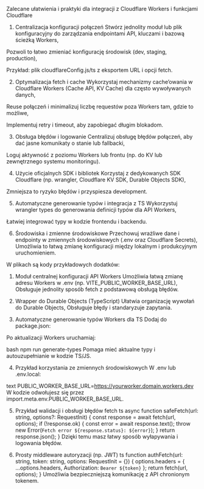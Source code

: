 Zalecane ułatwienia i praktyki dla integracji z Cloudflare Workers i funkcjami Cloudflare
1. Centralizacja konfiguracji połączeń
Stwórz jednolity moduł lub plik konfiguracyjny do zarządzania endpointami API, kluczami i bazową ścieżką Workers,

Pozwoli to łatwo zmieniać konfigurację środowisk (dev, staging, production),

Przykład: plik cloudflareConfig.js/ts z eksportem URL i opcji fetch.

2. Optymalizacja fetch i cache
Wykorzystaj mechanizmy cache’owania w Cloudflare Workers (Cache API, KV Cache) dla często wywoływanych danych,

Reuse połączeń i minimalizuj liczbę requestów poza Workers tam, gdzie to możliwe,

Implementuj retry i timeout, aby zapobiegać długim blokadom.

3. Obsługa błędów i logowanie
Centralizuj obsługę błędów połączeń, aby dać jasne komunikaty o stanie lub fallbacki,

Loguj aktywność z poziomu Workers lub frontu (np. do KV lub zewnętrznego systemu monitoringu).

4. Użycie oficjalnych SDK i bibliotek
Korzystaj z dedykowanych SDK Cloudflare (np. wrangler, Cloudflare KV SDK, Durable Objects SDK),

Zmniejsza to ryzyko błędów i przyspiesza development.

5. Automatyczne generowanie typów i integracja z TS
Wykorzystuj wrangler types do generowania definicji typów dla API Workers,

Łatwiej integrować typy w kodzie frontendu i backendu.

6. Środowiska i zmienne środowiskowe
Przechowuj wrażliwe dane i endpointy w zmiennych środowiskowych (.env oraz Cloudflare Secrets),
Umożliwia to łatwą zmianę konfiguracji między lokalnym i produkcyjnym uruchomieniem.


W plikach są kody przykładowych dodatków:

1. Moduł centralnej konfiguracji API Workers
Umożliwia łatwą zmianę adresu Workers w .env (np. VITE_PUBLIC_WORKER_BASE_URL),
Obsługuje jednolity sposób fetch z podstawową obsługą błędów.

2. Wrapper do Durable Objects (TypeScript)
Ułatwia organizację wywołań do Durable Objects,
Obsługuje błędy i standaryzuje zapytania.

3. Automatyczne generowanie typów Workers dla TS
Dodaj do package.json:

Po aktualizacji Workers uruchamiaj:

bash
npm run generate-types
Pomaga mieć aktualne typy i autouzupełnianie w kodzie TS/JS.

4. Przykład korzystania ze zmiennych środowiskowych
W .env lub .env.local:

text
PUBLIC_WORKER_BASE_URL=https://yourworker.domain.workers.dev
W kodzie odwołujesz się przez import.meta.env.PUBLIC_WORKER_BASE_URL.

5. Przykład walidacji i obsługi błędów fetch
ts
async function safeFetch(url: string, options?: RequestInit) {
  const response = await fetch(url, options);
  if (!response.ok) {
    const error = await response.text();
    throw new Error(`Fetch error ${response.status}: ${error}`);
  }
  return response.json();
}
Dzięki temu masz łatwy sposób wyłapywania i logowania błędów.

6. Prosty middleware autoryzacji (np. JWT)
ts
function authFetch(url: string, token: string, options: RequestInit = {}) {
  options.headers = {
    ...options.headers,
    Authorization: `Bearer ${token}`
  };
  return fetch(url, options);
}
Umożliwia bezpieczniejszą komunikację z API chronionym tokenem.

